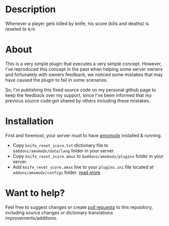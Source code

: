 # Description
Whenever a player gets killed by knife, his score (kills and deaths) is reseted to `0/0`.

# About
This is a very simple plugin that executes a very simple concept.
However, I've reproduced this concept in the past when helping some server owners and fortunately with owners feedback, we noticed some mistakes that may have caused the plugin to fail in some scenarios.

So, I'm publishing this fixed source code on my personal github page to keep the feedback over my support, since I've been informed that my previous source code got shared by others including these mistakes.

# Installation
First and foremost, your server must to have [amxmodx](https://wiki.alliedmods.net/Category:Documentation_(AMX_Mod_X)#Installation) installed & running.

* Copy `knife_reset_score.txt` dictionary file to `$addons/amxmodx/data/lang` folder in your server.
* Copy `knife_reset_score.amxx` to `$addons/amxmodx/plugins` folder in your server.
* Add `knife_reset_score.amxx` line to your `plugins.ini` file located at `addons/amxmodx/configs` folder. [read more](https://wiki.alliedmods.net/Configuring_AMX_Mod_X#Plugins)

# Want to help?
Feel free to suggest changes or create [pull requests](https://help.github.com/en/articles/about-pull-requests) to this repository, including source changes or dictionary translations improvements/additions.
